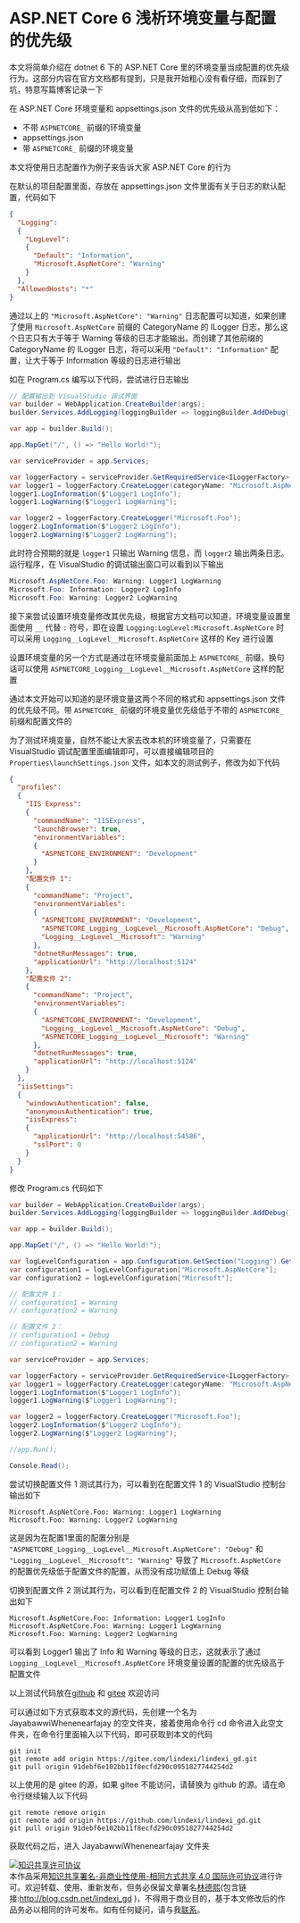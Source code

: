 
# ASP.NET Core 6 浅析环境变量与配置的优先级

本文将简单介绍在 dotnet 6 下的 ASP.NET Core 里的环境变量当成配置的优先级行为。这部分内容在官方文档都有提到，只是我开始粗心没有看仔细，而踩到了坑，特意写篇博客记录一下

<!--more-->


<!-- CreateTime:2023/6/25 8:43:13 -->

<!-- 发布 -->
<!-- 博客 -->

在 ASP.NET Core 环境变量和 appsettings.json 文件的优先级从高到低如下：

- 不带 `ASPNETCORE_` 前缀的环境变量
- appsettings.json
- 带 `ASPNETCORE_` 前缀的环境变量

本文将使用日志配置作为例子来告诉大家 ASP.NET Core 的行为

在默认的项目配置里面，存放在 appsettings.json 文件里面有关于日志的默认配置，代码如下

```json
{
  "Logging": 
  {
    "LogLevel": 
    {
      "Default": "Information",
      "Microsoft.AspNetCore": "Warning"
    }
  },
  "AllowedHosts": "*"
}

```

通过以上的 `"Microsoft.AspNetCore": "Warning"` 日志配置可以知道，如果创建了使用 `Microsoft.AspNetCore` 前缀的 CategoryName 的 ILogger 日志，那么这个日志只有大于等于 Warning 等级的日志才能输出。而创建了其他前缀的 CategoryName 的 ILogger 日志，将可以采用 `"Default": "Information"` 配置，让大于等于 Information 等级的日志进行输出

如在 Program.cs 编写以下代码，尝试进行日志输出

```csharp
// 配置输出到 VisualStudio 调试界面
var builder = WebApplication.CreateBuilder(args);
builder.Services.AddLogging(loggingBuilder => loggingBuilder.AddDebug());

var app = builder.Build();

app.MapGet("/", () => "Hello World!");

var serviceProvider = app.Services;

var loggerFactory = serviceProvider.GetRequiredService<ILoggerFactory>();
var logger1 = loggerFactory.CreateLogger(categoryName: "Microsoft.AspNetCore.Foo");
logger1.LogInformation($"Logger1 LogInfo");
logger1.LogWarning($"Logger1 LogWarning");

var logger2 = loggerFactory.CreateLogger("Microsoft.Foo");
logger2.LogInformation($"Logger2 LogInfo");
logger2.LogWarning($"Logger2 LogWarning");
```

此时符合预期的就是 `logger1` 只输出 Warning 信息，而 `logger2` 输出两条日志。运行程序，在 VisualStudio 的调试输出窗口可以看到以下输出

```csharp
Microsoft.AspNetCore.Foo: Warning: Logger1 LogWarning
Microsoft.Foo: Information: Logger2 LogInfo
Microsoft.Foo: Warning: Logger2 LogWarning
```

接下来尝试设置环境变量修改其优先级，根据官方文档可以知道，环境变量设置里面使用 `__` 代替 `:` 符号，即在设置 `Logging:LogLevel:Microsoft.AspNetCore` 时可以采用 `Logging__LogLevel__Microsoft.AspNetCore` 这样的 Key 进行设置

设置环境变量的另一个方式是通过在环境变量前面加上 `ASPNETCORE_` 前缀，换句话可以使用 `ASPNETCORE_Logging__LogLevel__Microsoft.AspNetCore` 这样的配置

通过本文开始可以知道的是环境变量这两个不同的格式和 appsettings.json 文件的优先级不同。带 `ASPNETCORE_` 前缀的环境变量优先级低于不带的 `ASPNETCORE_` 前缀和配置文件的

为了测试环境变量，自然不能让大家去改本机的环境变量了，只需要在 VisualStudio 调试配置里面编辑即可，可以直接编辑项目的 `Properties\launchSettings.json` 文件，如本文的测试例子，修改为如下代码

```json
{
  "profiles": 
  {
    "IIS Express": 
    {
      "commandName": "IISExpress",
      "launchBrowser": true,
      "environmentVariables": 
      {
        "ASPNETCORE_ENVIRONMENT": "Development"
      }
    },
    "配置文件 1": 
    {
      "commandName": "Project",
      "environmentVariables": 
      {
        "ASPNETCORE_ENVIRONMENT": "Development",
        "ASPNETCORE_Logging__LogLevel__Microsoft.AspNetCore": "Debug",
        "Logging__LogLevel__Microsoft": "Warning"
      },
      "dotnetRunMessages": true,
      "applicationUrl": "http://localhost:5124"
    },
    "配置文件 2": 
    {
      "commandName": "Project",
      "environmentVariables": 
      {
        "ASPNETCORE_ENVIRONMENT": "Development",
        "Logging__LogLevel__Microsoft.AspNetCore": "Debug",
        "ASPNETCORE_Logging__LogLevel__Microsoft": "Warning"
      },
      "dotnetRunMessages": true,
      "applicationUrl": "http://localhost:5124"
    }
  },
  "iisSettings": 
  {
    "windowsAuthentication": false,
    "anonymousAuthentication": true,
    "iisExpress": 
    {
      "applicationUrl": "http://localhost:54586",
      "sslPort": 0
    }
  }
}
```

修改 Program.cs 代码如下

```csharp
var builder = WebApplication.CreateBuilder(args);
builder.Services.AddLogging(loggingBuilder => loggingBuilder.AddDebug());

var app = builder.Build();

app.MapGet("/", () => "Hello World!");

var logLevelConfiguration = app.Configuration.GetSection("Logging").GetSection("LogLevel");
var configuration1 = logLevelConfiguration["Microsoft.AspNetCore"];
var configuration2 = logLevelConfiguration["Microsoft"];

// 配置文件 1：
// configuration1 = Warning
// configuration2 = Warning

// 配置文件 2：
// configuration1 = Debug
// configuration2 = Warning

var serviceProvider = app.Services;

var loggerFactory = serviceProvider.GetRequiredService<ILoggerFactory>();
var logger1 = loggerFactory.CreateLogger(categoryName: "Microsoft.AspNetCore.Foo");
logger1.LogInformation($"Logger1 LogInfo");
logger1.LogWarning($"Logger1 LogWarning");

var logger2 = loggerFactory.CreateLogger("Microsoft.Foo");
logger2.LogInformation($"Logger2 LogInfo");
logger2.LogWarning($"Logger2 LogWarning");

//app.Run();

Console.Read();
```

尝试切换配置文件 1 测试其行为，可以看到在配置文件 1 的 VisualStudio 控制台输出如下

```
Microsoft.AspNetCore.Foo: Warning: Logger1 LogWarning
Microsoft.Foo: Warning: Logger2 LogWarning
```

这是因为在配置1里面的配置分别是 `"ASPNETCORE_Logging__LogLevel__Microsoft.AspNetCore": "Debug"` 和 `"Logging__LogLevel__Microsoft": "Warning"` 导致了 `Microsoft.AspNetCore` 的配置优先级低于配置文件的配置，从而没有成功赋值上 Debug 等级

切换到配置文件 2 测试其行为，可以看到在配置文件 2 的 VisualStudio 控制台输出如下

```
Microsoft.AspNetCore.Foo: Information: Logger1 LogInfo
Microsoft.AspNetCore.Foo: Warning: Logger1 LogWarning
Microsoft.Foo: Warning: Logger2 LogWarning
```

可以看到 Logger1 输出了 Info 和 Warning 等级的日志，这就表示了通过 `Logging__LogLevel__Microsoft.AspNetCore` 环境变量设置的配置的优先级高于配置文件

以上测试代码放在[github](https://github.com/lindexi/lindexi_gd/tree/91debf6e102bb11f8ecfd290c0951827744254d2/JayabawwiWhenenearfajay) 和 [gitee](https://gitee.com/lindexi/lindexi_gd/tree/91debf6e102bb11f8ecfd290c0951827744254d2/JayabawwiWhenenearfajay) 欢迎访问

可以通过如下方式获取本文的源代码，先创建一个名为 JayabawwiWhenenearfajay 的空文件夹，接着使用命令行 cd 命令进入此空文件夹，在命令行里面输入以下代码，即可获取到本文的代码

```
git init
git remote add origin https://gitee.com/lindexi/lindexi_gd.git
git pull origin 91debf6e102bb11f8ecfd290c0951827744254d2
```

以上使用的是 gitee 的源，如果 gitee 不能访问，请替换为 github 的源。请在命令行继续输入以下代码

```
git remote remove origin
git remote add origin https://github.com/lindexi/lindexi_gd.git
git pull origin 91debf6e102bb11f8ecfd290c0951827744254d2
```

获取代码之后，进入 JayabawwiWhenenearfajay 文件夹




<a rel="license" href="http://creativecommons.org/licenses/by-nc-sa/4.0/"><img alt="知识共享许可协议" style="border-width:0" src="https://licensebuttons.net/l/by-nc-sa/4.0/88x31.png" /></a><br />本作品采用<a rel="license" href="http://creativecommons.org/licenses/by-nc-sa/4.0/">知识共享署名-非商业性使用-相同方式共享 4.0 国际许可协议</a>进行许可。欢迎转载、使用、重新发布，但务必保留文章署名[林德熙](http://blog.csdn.net/lindexi_gd)(包含链接:http://blog.csdn.net/lindexi_gd )，不得用于商业目的，基于本文修改后的作品务必以相同的许可发布。如有任何疑问，请与我[联系](mailto:lindexi_gd@163.com)。